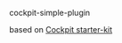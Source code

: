 cockpit-simple-plugin

based on <a href="https://github.com/cockpit-project/starter-kit">Cockpit starter-kit </a>
